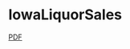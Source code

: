 # IowaLiquorSales

[PDF](https://github.com/JonathanAditia/IowaLiquorSales/blob/main/IowaLiquorSales.pdf)
